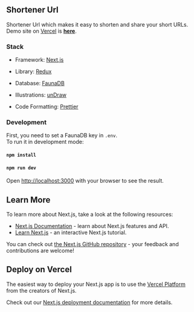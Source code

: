 ## Shortener Url
Shortener Url  which makes it easy to shorten and share your short URLs.  
Demo site on [Vercel](https://vercel.com) is **[here](shortenerurl.vercel.app)**.

### Stack

- Framework: [Next.js](https://nextjs.org/)

- Library: [Redux](https://redux.org/)

- Database: [FaunaDB](https://www.fauna.com/)

- Illustrations: [unDraw](https://undraw.co/)

- Code Formatting: [Prettier](https://prettier.io/)

### Development

First, you need to set a FaunaDB key in `.env`.  
To run it in development mode:

#### `npm install`

#### `npm run dev`


Open [http://localhost:3000](http://localhost:3000) with your browser to see the result.


## Learn More

To learn more about Next.js, take a look at the following resources:

- [Next.js Documentation](https://nextjs.org/docs) - learn about Next.js features and API.
- [Learn Next.js](https://nextjs.org/learn) - an interactive Next.js tutorial.

You can check out [the Next.js GitHub repository](https://github.com/vercel/next.js/) - your feedback and contributions are welcome!

## Deploy on Vercel

The easiest way to deploy your Next.js app is to use the [Vercel Platform](https://vercel.com/new?utm_medium=default-template&filter=next.js&utm_source=create-next-app&utm_campaign=create-next-app-readme) from the creators of Next.js.

Check out our [Next.js deployment documentation](https://nextjs.org/docs/deployment) for more details.
